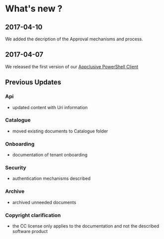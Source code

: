 # What's new ?

## 2017-04-10

We added the decription of the Approval mechanisms and process.

## 2017-04-07

We released the first version of our [Appclusive PowerShell Client](Clients/PowerShell/)

## Previous Updates

### Api

* updated content with Uri information

### Catalogue

* moved existing documents to Catalogue folder

### Onboarding

* documentation of tenant onboarding

### Security

* authentication mechanisms described

### Archive

* archived unneeded documents

### Copyright clarification

* the CC license only applies to the documentation and not the described software product
